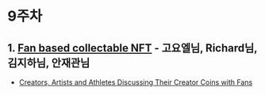 # 9주차

## 1. [Fan based collectable NFT](https://github.com/AINFTs/AINFT-Lab/blob/master/files/AINFT__fan_based_NFT_20220727.pdf) - 고요엘님, Richard님, 김지하님, 안재관님

- [Creators, Artists and Athletes Discussing Their Creator Coins with Fans](https://medium.com/rallycreators/video-creators-artists-and-athletes-discussing-their-creator-coins-with-fans-e633391b59e3)
